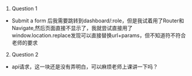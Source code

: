 1. Question 1
* Submit a form 后我需要跳转到dashboard/:role，但是我试着用了Router和Navigate,然后页面直接不显示了，我就尝试直接用了window.location.replace发现可以直接替换url+params，但不知道符不符合老师的要求

2. Question 2
* api请求，这一块还是没有弄明白，可以麻烦老师上课讲一下吗？
